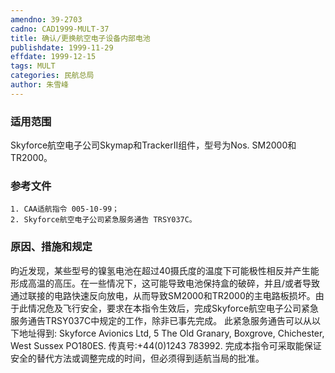 ```yaml
---
amendno: 39-2703
cadno: CAD1999-MULT-37
title: 确认/更换航空电子设备内部电池
publishdate: 1999-11-29
effdate: 1999-12-15
tags: MULT
categories: 民航总局
author: 朱雪峰
---
```


### 适用范围 
Skyforce航空电子公司Skymap和TrackerⅡ组件，型号为Nos. SM2000和TR2000。

<!--more-->
### 参考文件
    1. CAA适航指令 005-10-99；
    2. Skyforce航空电子公司紧急服务通告 TRSY037C。

### 原因、措施和规定 
昀近发现，某些型号的镍氢电池在超过40摄氏度的温度下可能极性相反并产生能形成高温的高压。在一些情况下，这可能导致电池保持盒的破碎，并且/或者导致通过联接的电路快速反向放电，从而导致SM2000和TR2000的主电路板损坏。由于此情况危及飞行安全，要求在本指令生效后，完成Skyforce航空电子公司紧急服务通告TRSY037C中规定的工作，除非已事先完成。 
    此紧急服务通告可以从以下地址得到: 
    Skyforce Avionics Ltd, 5 The Old Granary, Boxgrove, Chichester, West Sussex PO180ES. 传真号:+44(0)1243 783992. 
    完成本指令可采取能保证安全的替代方法或调整完成的时间，但必须得到适航当局的批准。
       
